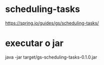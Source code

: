 # scheduling-tasks
https://spring.io/guides/gs/scheduling-tasks/  

# executar o jar  
java -jar target/gs-scheduling-tasks-0.1.0.jar  
